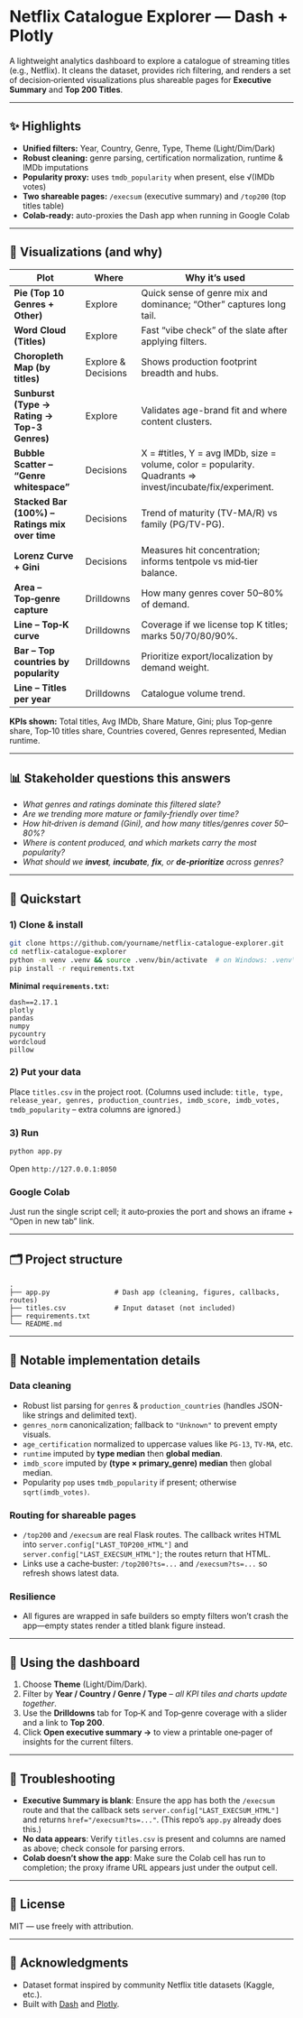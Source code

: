 # Netflix Catalogue Explorer — Dash + Plotly

A lightweight analytics dashboard to explore a catalogue of streaming titles (e.g., Netflix). It cleans the dataset, provides rich filtering, and renders a set of decision‑oriented visualizations plus shareable pages for **Executive Summary** and **Top 200 Titles**.

---

## ✨ Highlights

- **Unified filters:** Year, Country, Genre, Type, Theme (Light/Dim/Dark)
- **Robust cleaning:** genre parsing, certification normalization, runtime & IMDb imputations
- **Popularity proxy:** uses `tmdb_popularity` when present, else √(IMDb votes)
- **Two shareable pages:** `/execsum` (executive summary) and `/top200` (top titles table)
- **Colab-ready:** auto-proxies the Dash app when running in Google Colab

---

## 🧩 Visualizations (and why)

| Plot | Where | Why it’s used |
|---|---|---|
| **Pie (Top 10 Genres + Other)** | Explore | Quick sense of genre mix and dominance; “Other” captures long tail. |
| **Word Cloud (Titles)** | Explore | Fast “vibe check” of the slate after applying filters. |
| **Choropleth Map (by titles)** | Explore & Decisions | Shows production footprint breadth and hubs. |
| **Sunburst (Type → Rating → Top-3 Genres)** | Explore | Validates age-brand fit and where content clusters. |
| **Bubble Scatter – “Genre whitespace”** | Decisions | X = #titles, Y = avg IMDb, size = volume, color = popularity. Quadrants ⇒ invest/incubate/fix/experiment. |
| **Stacked Bar (100%) – Ratings mix over time** | Decisions | Trend of maturity (TV-MA/R) vs family (PG/TV-PG). |
| **Lorenz Curve + Gini** | Decisions | Measures hit concentration; informs tentpole vs mid‑tier balance. |
| **Area – Top‑genre capture** | Drilldowns | How many genres cover 50–80% of demand. |
| **Line – Top‑K curve** | Drilldowns | Coverage if we license top K titles; marks 50/70/80/90%. |
| **Bar – Top countries by popularity** | Drilldowns | Prioritize export/localization by demand weight. |
| **Line – Titles per year** | Drilldowns | Catalogue volume trend. |

**KPIs shown:** Total titles, Avg IMDb, Share Mature, Gini; plus Top‑genre share, Top‑10 titles share, Countries covered, Genres represented, Median runtime.

---

## 📊 Stakeholder questions this answers

- *What genres and ratings dominate this filtered slate?*
- *Are we trending more mature or family‑friendly over time?*
- *How hit‑driven is demand (Gini), and how many titles/genres cover 50–80%?*
- *Where is content produced, and which markets carry the most popularity?*
- *What should we **invest**, **incubate**, **fix**, or **de‑prioritize** across genres?*

---

## 🚀 Quickstart

### 1) Clone & install
```bash
git clone https://github.com/yourname/netflix-catalogue-explorer.git
cd netflix-catalogue-explorer
python -m venv .venv && source .venv/bin/activate  # on Windows: .venv\Scripts\activate
pip install -r requirements.txt
```

**Minimal `requirements.txt`:**
```
dash==2.17.1
plotly
pandas
numpy
pycountry
wordcloud
pillow
```

### 2) Put your data
Place `titles.csv` in the project root. (Columns used include: `title, type, release_year, genres, production_countries, imdb_score, imdb_votes, tmdb_popularity` – extra columns are ignored.)

### 3) Run
```bash
python app.py
```
Open `http://127.0.0.1:8050`

### Google Colab
Just run the single script cell; it auto‑proxies the port and shows an iframe + “Open in new tab” link.

---

## 🗂️ Project structure
```
.
├── app.py                # Dash app (cleaning, figures, callbacks, routes)
├── titles.csv            # Input dataset (not included)
├── requirements.txt
└── README.md
```

---

## 🔧 Notable implementation details

### Data cleaning
- Robust list parsing for `genres` & `production_countries` (handles JSON-like strings and delimited text).
- `genres_norm` canonicalization; fallback to `"Unknown"` to prevent empty visuals.
- `age_certification` normalized to uppercase values like `PG-13`, `TV-MA`, etc.
- `runtime` imputed by **type median** then **global median**.
- `imdb_score` imputed by **(type × primary_genre) median** then global median.
- Popularity `pop` uses `tmdb_popularity` if present; otherwise `sqrt(imdb_votes)`.

### Routing for shareable pages
- `/top200` and `/execsum` are real Flask routes. The callback writes HTML into
  `server.config["LAST_TOP200_HTML"]` and `server.config["LAST_EXECSUM_HTML"]`; the routes return that HTML.
- Links use a cache‑buster: `/top200?ts=...` and `/execsum?ts=...` so refresh shows latest data.

### Resilience
- All figures are wrapped in safe builders so empty filters won’t crash the app—empty states render a titled blank figure instead.

---

## 🧭 Using the dashboard

1. Choose **Theme** (Light/Dim/Dark).
2. Filter by **Year / Country / Genre / Type** – *all KPI tiles and charts update together*.
3. Use the **Drilldowns** tab for Top‑K and Top‑genre coverage with a slider and a link to **Top 200**.
4. Click **Open executive summary →** to view a printable one‑pager of insights for the current filters.

---

## 🧪 Troubleshooting

- **Executive Summary is blank**: Ensure the app has both the `/execsum` route and that the callback sets `server.config["LAST_EXECSUM_HTML"]` and returns `href="/execsum?ts=..."`. (This repo’s `app.py` already does this.)
- **No data appears**: Verify `titles.csv` is present and columns are named as above; check console for parsing errors.
- **Colab doesn’t show the app**: Make sure the Colab cell has run to completion; the proxy iframe URL appears just under the output cell.

---

## 📄 License
MIT — use freely with attribution.

---

## 🙏 Acknowledgments
- Dataset format inspired by community Netflix title datasets (Kaggle, etc.).
- Built with [Dash](https://dash.plotly.com/) and [Plotly](https://plotly.com/python/).
